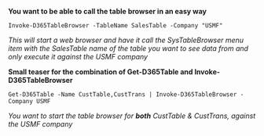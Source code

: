 **You want to be able to call the table browser in an easy way**

```
Invoke-D365TableBrowser -TableName SalesTable -Company "USMF"
```
*This will start a web browser and have it call the SysTableBrowser menu item with the SalesTable name of the table you want to see data from and only execute it against the USMF company*

**Small teaser for the combination of Get-D365Table and Invoke-D365TableBrowser**

```
Get-D365Table -Name CustTable,CustTrans | Invoke-D365TableBrowser -Company USMF
```
*You want to start the table browser for **both** CustTable & CustTrans, against the USMF company*